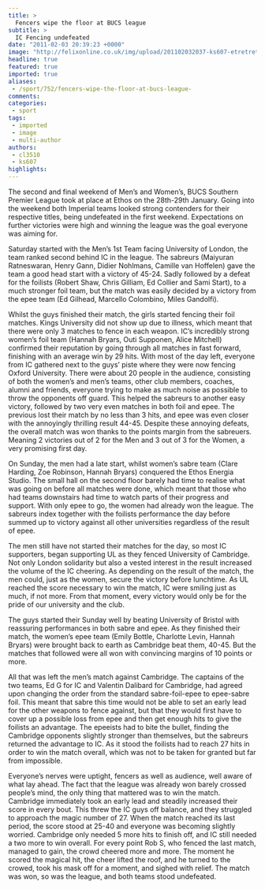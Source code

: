```yaml
---
title: >
  Fencers wipe the floor at BUCS league
subtitle: >
  IC Fencing undefeated
date: "2011-02-03 20:39:23 +0000"
image: "http://felixonline.co.uk/img/upload/201102032037-ks607-etretret.jpg"
headline: true
featured: true
imported: true
aliases:
 - /sport/752/fencers-wipe-the-floor-at-bucs-league-
comments:
categories:
 - sport
tags:
 - imported
 - image
 - multi-author
authors:
 - cl3510
 - ks607
highlights:
---
```


The second and final weekend of Men’s and Women’s, BUCS Southern Premier League took at place at Ethos on the 28th-29th January. Going into the weekend both Imperial teams looked strong contenders for their respective titles, being undefeated in the first weekend. Expectations on further victories were high and winning the league was the goal everyone was aiming for.

Saturday started with the Men’s 1st Team facing University of London, the team ranked second behind IC in the league. The sabreurs (Maiyuran Ratneswaran, Henry Gann, Didier Nohlmans, Camille van Hoffelen) gave the team a good head start with a victory of 45-24. Sadly followed by a defeat for the foilists (Robert Shaw, Chris Gilliam, Ed Collier and Sami Start), to a much stronger foil team, but the match was easily decided by a victory from the epee team (Ed Gilhead, Marcello Colombino, Miles Gandolfi).

Whilst the guys finished their match, the girls started fencing their foil matches. Kings University did not show up due to illness, which meant that there were only 3 matches to fence in each weapon. IC’s incredibly strong women’s foil team (Hannah Bryars, Outi Supponen, Alice Mitchell) confirmed their reputation by going through all matches in fast forward, finishing with an average win by 29 hits. With most of the day left, everyone from IC gathered next to the guys’ piste where they were now fencing Oxford University. There were about 20 people in the audience, consisting of both the women’s and men’s teams, other club members, coaches, alumni and friends, everyone trying to make as much noise as possible to throw the opponents off guard. This helped the sabreurs to another easy victory, followed by two very even matches in both foil and epee. The previous lost their match by no less than 3 hits, and epee was even closer with the annoyingly thrilling result 44-45. Despite these annoying defeats, the overall match was won thanks to the points margin from the sabreuers. Meaning 2 victories out of 2 for the Men and 3 out of 3 for the Women, a very promising first day.

On Sunday, the men had a late start, whilst women’s sabre team (Clare Harding, Zoe Robinson, Hannah Bryars) conquered the Ethos Energia Studio. The small hall on the second floor barely had time to realise what was going on before all matches were done, which meant that those who had teams downstairs had time to watch parts of their progress and support. With only epee to go, the women had already won the league. The sabreurs index together with the foilists performance the day before summed up to victory against all other universities regardless of the result of epee.

The men still have not started their matches for the day, so most IC supporters, began supporting UL as they fenced University of Cambridge. Not only London solidarity but also a vested interest in the result increased the volume of the IC cheering. As depending on the result of the match, the men could, just as the women, secure the victory before lunchtime. As UL reached the score necessary to win the match, IC were smiling just as much, if not more. From that moment, every victory would only be for the pride of our university and the club.

The guys started their Sunday well by beating University of Bristol with reassuring performances in both sabre and epee. As they finished their match, the women’s epee team (Emily Bottle, Charlotte Levin, Hannah Bryars) were brought back to earth as Cambridge beat them, 40-45. But the matches that followed were all won with convincing margins of 10 points or more.

All that was left the men’s match against Cambridge. The captains of the two teams, Ed G for IC and Valentin Dalibard for Cambridge, had agreed upon changing the order from the standard sabre-foil-epee to epee-sabre foil. This meant that sabre this time would not be able to set an early lead for the other weapons to fence against, but that they would first have to cover up a possible loss from epee and then get enough hits to give the foilists an advantage. The epeeists had to bite the bullet, finding the Cambridge opponents slightly stronger than themselves, but the sabreurs returned the advantage to IC. As it stood the foilists had to reach 27 hits in order to win the match overall, which was not to be taken for granted but far from impossible.

Everyone’s nerves were uptight, fencers as well as audience, well aware of what lay ahead. The fact that the league was already won barely crossed people’s mind, the only thing that mattered was to win the match. Cambridge immediately took an early lead and steadily increased their score in every bout. This threw the IC guys off balance, and they struggled to approach the magic number of 27. When the match reached its last period, the score stood at 25-40 and everyone was becoming slightly worried. Cambridge only needed 5 more hits to finish off, and IC still needed a two more to win overall. For every point Rob S, who fenced the last match, managed to gain, the crowd cheered more and more. The moment he scored the magical hit, the cheer lifted the roof, and he turned to the crowed, took his mask off for a moment, and sighed with relief. The match was won, so was the league, and both teams stood undefeated.
